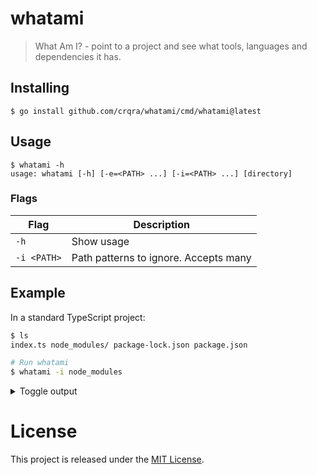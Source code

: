 # whatami

> What Am I? - point to a project and see what tools, languages and dependencies
> it has.

## Installing

```console
$ go install github.com/crqra/whatami/cmd/whatami@latest
```

## Usage

```
$ whatami -h
usage: whatami [-h] [-e=<PATH> ...] [-i=<PATH> ...] [directory]
```

### Flags

| Flag        | Description                           |
| ----------- | ------------------------------------- |
| `-h`        | Show usage                            |
| `-i <PATH>` | Path patterns to ignore. Accepts many |

## Example

In a standard TypeScript project:

```bash
$ ls
index.ts node_modules/ package-lock.json package.json

# Run whatami
$ whatami -i node_modules
```

<details>
<summary>Toggle output</summary>

```json
{
  "tools": {
    "npm": {
      "name": "npm",
      "version": ""
    },
    "tsc": {
      "name": "tsc",
      "version": ""
    }
  },
  "dependencies": {
    "express": {
      "name": "express",
      "version": "^4.18.1",
      "type": "production"
    },
    "typescript": {
      "name": "typescript",
      "version": "^4.7.3",
      "type": "development"
    }
  },
  "languages": {
    "typescript": {
      "name": "typescript",
      "version": ""
    }
  }
}
```

</details>

# License

This project is released under the [MIT License](LICENSE).
